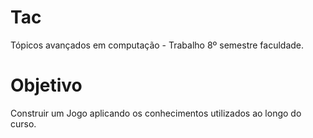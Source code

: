 Tac
===

Tópicos avançados em computação - Trabalho 8º semestre faculdade.


Objetivo
===

Construir um Jogo aplicando os conhecimentos utilizados ao longo do curso.


